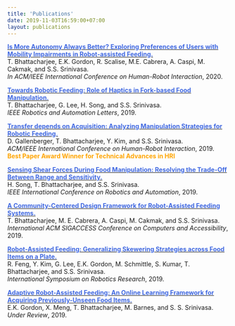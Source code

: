 ```yaml
---
title: 'Publications'
date: 2019-11-03T16:59:00+07:00
layout: publications
---
```


[<font color="4169E1">__Is More Autonomy Always Better? Exploring Preferences of Users with Mobility Impairments in Robot-assisted Feeding.__</font>](https://personalrobotics.cs.washington.edu/publications/bhattacharjee2020userpref.pdf)  
T. Bhattacharjee, E.K. Gordon, R. Scalise, M.E. Cabrera, A. Caspi, M. Cakmak, and S.S. Srinivasa.  
_In ACM/IEEE International Conference on Human-Robot Interaction_, 2020.

[<font color="4169E1">__Towards Robotic Feeding: Role of Haptics in Fork-based Food Manipulation.__</font>](https://personalrobotics.cs.washington.edu/publications/bhattacharjee2019haptic.pdf)  
T. Bhattacharjee, G. Lee, H. Song, and S.S. Srinivasa.  
_IEEE Robotics and Automation Letters_, 2019.

[<font color="4169E1">__Transfer depends on Acquisition: Analyzing Manipulation Strategies for Robotic Feeding.__</font>](https://personalrobotics.cs.washington.edu/publications/gallenberger2019skewering.pdf)  
D. Gallenberger, T. Bhattacharjee, Y. Kim, and S.S. Srinivasa.  
_ACM/IEEE International Conference on Human-Robot Interaction_, 2019.  
<i class="fas fa-medal"></i><font color="FFA500"> __Best Paper Award Winner for Technical Advances in HRI__</font>

[<font color="4169E1">__Sensing Shear Forces During Food Manipulation: Resolving the Trade-Off Between Range and Sensitivity.__</font>](https://personalrobotics.cs.washington.edu/publications/song2019shear.pdf)  
H. Song, T. Bhattacharjee, and S.S. Srinivasa.  
_IEEE International Conference on Robotics and Automation_, 2019.

[<font color="4169E1">__A Community-Centered Design Framework for Robot-Assisted Feeding Systems.__</font>](https://personalrobotics.cs.washington.edu/publications/bhattacharjee2019designraf.pdf)  
T. Bhattacharjee, M. E. Cabrera, A. Caspi, M. Cakmak, and S.S. Srinivasa.  
_International ACM SIGACCESS Conference on Computers and Accessibility_, 2019.

[<font color="4169E1">__Robot-Assisted Feeding: Generalizing Skewering Strategies across Food Items on a Plate.__</font>](https://personalrobotics.cs.washington.edu/publications/feng2019generalization.pdf)  
R. Feng, Y. Kim, G. Lee, E.K. Gordon, M. Schmittle, S. Kumar, T. Bhattacharjee, and S.S. Srinivasa.  
_International Symposium on Robotics Research_, 2019.

[<font color="4169E1">__Adaptive Robot-Assisted Feeding: An Online Learning Framework for Acquiring Previously-Unseen Food Items.__</font>](https://arxiv.org/abs/1908.07088)  
E.K. Gordon, X. Meng, T. Bhattacharjee, M. Barnes, and S. S. Srinivasa.  
_Under Review_, 2019.

<head>
    <script src="https://kit.fontawesome.com/b4fc805455.js" crossorigin="anonymous"></script>
</head>
